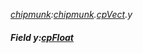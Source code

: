 _[chipmunk](../../modules/chipmunk/chipmunk-module.md):[chipmunk](../../modules/chipmunk/chipmunk-module.md).[cpVect](../../modules/chipmunk/chipmunk-cpvect.md).y_
##### Field y:[cpFloat](../../modules/chipmunk/chipmunk-cpfloat.md)
